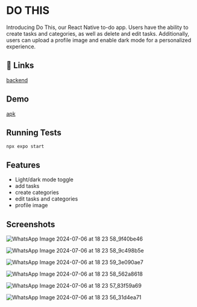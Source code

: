 
# DO THIS

Introducing Do This, our React Native to-do app. Users have the ability to create tasks and categories, as well as delete and edit tasks. Additionally, users can upload a profile image and enable dark mode for a personalized experience.


## 🔗 Links
[backend](https://github.com/Sanoop-PR/do_this_backend.git)


## Demo
[apk](https://expo.dev/artifacts/eas/ckyZdLWU5RnamBpNagr3g7.apk)


## Running Tests

`npx expo start`


## Features

- Light/dark mode toggle
- add tasks
- create categories
- edit tasks and categories
- profile image


## Screenshots

![WhatsApp Image 2024-07-06 at 18 23 58_9f40be46](https://github.com/Sanoop-PR/do_this_frontend/assets/80612964/ee1ef59a-43bf-422d-88c7-75136e215df5)

![WhatsApp Image 2024-07-06 at 18 23 58_9c498b5e](https://github.com/Sanoop-PR/do_this_frontend/assets/80612964/2b0294f2-fe75-4bbb-b2d4-e00b2f220b4b)

![WhatsApp Image 2024-07-06 at 18 23 59_3e090ae7](https://github.com/Sanoop-PR/do_this_frontend/assets/80612964/680d28e2-8030-4a10-8efe-d4ab4775ea6b)

![WhatsApp Image 2024-07-06 at 18 23 58_562a8618](https://github.com/Sanoop-PR/do_this_frontend/assets/80612964/fcd98edf-64f0-4f54-be63-2633dcfc2b95)

![WhatsApp Image 2024-07-06 at 18 23 57_83f59a69](https://github.com/Sanoop-PR/do_this_frontend/assets/80612964/9d32f589-79f9-4ea9-84f5-4e6035548133)

![WhatsApp Image 2024-07-06 at 18 23 56_31d4ea71](https://github.com/Sanoop-PR/do_this_frontend/assets/80612964/71423347-1e17-44cc-88c2-83e1e683f702)

